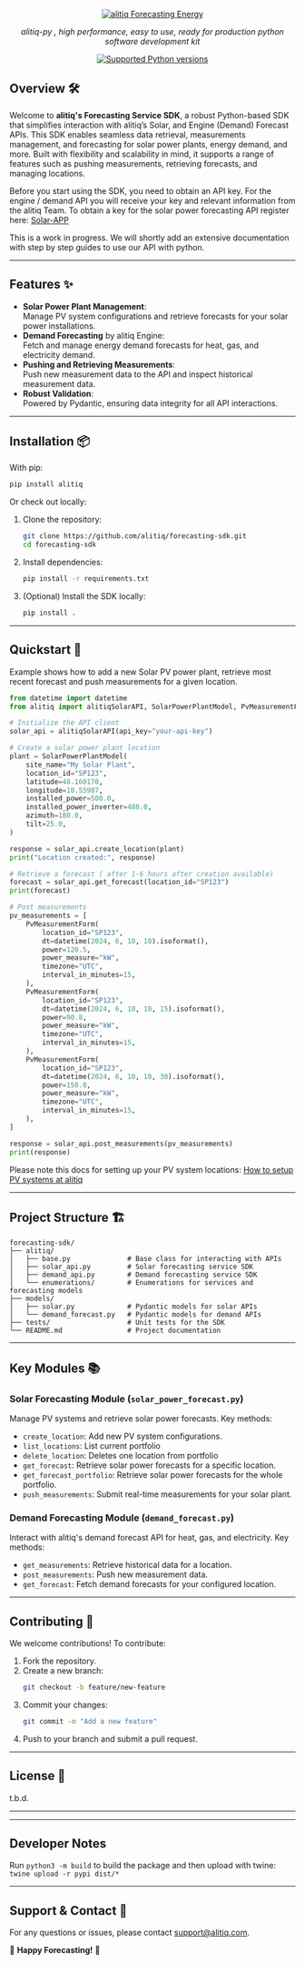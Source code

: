 
<p align="center">
  <a href="https://www.alitiq.com"><img src="https://alitiq.com/wp-content/uploads/2022/08/Logo-1.png" alt="alitiq Forecasting Energy"></a>
</p>
<p align="center">
    <em>alitiq-py , high performance, easy to use, ready for production python software development kit </em>
</p>
<p align="center">
<a href="" target="_blank">
    <img src="https://img.shields.io/pypi/pyversions/fastapi.svg?color=%2334D058" alt="Supported Python versions">
</a>
</p>

## Overview 🛠️
Welcome to **alitiq's Forecasting Service SDK**, a robust Python-based SDK that simplifies interaction with alitiq’s Solar, and Engine (Demand) Forecast APIs. This SDK enables seamless data retrieval, measurements management, and forecasting for solar power plants, energy demand, and more. Built with flexibility and scalability in mind, it supports a range of features such as pushing measurements, retrieving forecasts, and managing locations.

Before you start using the SDK, you need to obtain an API key. For the engine / demand API you will receive your key and relevant information from the alitiq Team. To obtain a key for the solar power forecasting API register here: [Solar-APP](https://solar-app.alitiq.com)

This is a work in progress. We will shortly add an extensive documentation with step by step guides to use our API with python. 

---

## Features ✨  
- **Solar Power Plant Management**:  
  Manage PV system configurations and retrieve forecasts for your solar power installations.  
- **Demand Forecasting** by alitiq Engine:  
  Fetch and manage energy demand forecasts for heat, gas, and electricity demand.  
- **Pushing and Retrieving Measurements**:  
  Push new measurement data to the API and inspect historical measurement data.  
- **Robust Validation**:  
  Powered by Pydantic, ensuring data integrity for all API interactions.  

---

## Installation 📦  
With pip: 
```bash
pip install alitiq
```

Or check out locally:
1. Clone the repository:  
   ```bash
   git clone https://github.com/alitiq/forecasting-sdk.git
   cd forecasting-sdk
   ```
2. Install dependencies:  
   ```bash
   pip install -r requirements.txt
   ```

3. (Optional) Install the SDK locally:  
   ```bash
   pip install .
   ```


---

## Quickstart 🚀  
Example shows how to add a new Solar PV power plant, retrieve most recent forecast and push measurements for a given location. 
```python
from datetime import datetime
from alitiq import alitiqSolarAPI, SolarPowerPlantModel, PvMeasurementForm

# Initialize the API client
solar_api = alitiqSolarAPI(api_key="your-api-key")

# Create a solar power plant location
plant = SolarPowerPlantModel(
    site_name="My Solar Plant",
    location_id="SP123",
    latitude=48.160170,
    longitude=10.55907,
    installed_power=500.0,
    installed_power_inverter=480.0,
    azimuth=180.0,
    tilt=25.0,
)

response = solar_api.create_location(plant)
print("Location created:", response)

# Retrieve a forecast ( after 1-6 hours after creation available)
forecast = solar_api.get_forecast(location_id="SP123")
print(forecast)

# Post measurements 
pv_measurements = [
    PvMeasurementForm(
        location_id="SP123",
        dt=datetime(2024, 6, 10, 10).isoformat(),
        power=120.5,
        power_measure="kW",
        timezone="UTC",
        interval_in_minutes=15,
    ),
    PvMeasurementForm(
        location_id="SP123",
        dt=datetime(2024, 6, 10, 10, 15).isoformat(),
        power=90.8,
        power_measure="kW",
        timezone="UTC",
        interval_in_minutes=15,
    ),
    PvMeasurementForm(
        location_id="SP123",
        dt=datetime(2024, 6, 10, 10, 30).isoformat(),
        power=150.0,
        power_measure="kW",
        timezone="UTC",
        interval_in_minutes=15,
    ),
]

response = solar_api.post_measurements(pv_measurements)
print(response)

```
Please note this docs for setting up your PV system locations: [How to setup PV systems at alitiq](https://makandracards.com/alitiq/621166-setup-pv-system-solar-power-forecast-alitiq/read)

---

## Project Structure 🏗️  

```plaintext
forecasting-sdk/
├── alitiq/
│   ├── base.py              # Base class for interacting with APIs
│   ├── solar_api.py         # Solar forecasting service SDK
│   ├── demand_api.py        # Demand forecasting service SDK
│   └── enumerations/        # Enumerations for services and forecasting models
├── models/
│   ├── solar.py             # Pydantic models for solar APIs
│   └── demand_forecast.py   # Pydantic models for demand APIs
├── tests/                   # Unit tests for the SDK
└── README.md                # Project documentation
```

---

## Key Modules 📚  

### Solar Forecasting Module (`solar_power_forecast.py`)  
Manage PV systems and retrieve solar power forecasts. Key methods:  
- `create_location`: Add new PV system configurations.
- `list_locations`: List current portfolio
- `delete_location`: Deletes one location from portfolio
- `get_forecast`: Retrieve solar power forecasts for a specific location.  
- `get_forecast_portfolio`: Retrieve solar power forecasts for the whole portfolio.  
- `push_measurements`: Submit real-time measurements for your solar plant.  

### Demand Forecasting Module (`demand_forecast.py`)  
Interact with alitiq's demand forecast API for heat, gas, and electricity. Key methods:  
- `get_measurements`: Retrieve historical data for a location.  
- `post_measurements`: Push new measurement data.  
- `get_forecast`: Fetch demand forecasts for your configured location.  

---

## Contributing 🤝  
We welcome contributions! To contribute:  
1. Fork the repository.  
2. Create a new branch:  
   ```bash
   git checkout -b feature/new-feature
   ```
3. Commit your changes:  
   ```bash
   git commit -m "Add a new feature"
   ```
4. Push to your branch and submit a pull request.  

---

## License 📜  
t.b.d.

---

---

## Developer Notes

Run `python3 -m build` to build the package and then upload with twine: `twine upload -r pypi dist/*`  

---

## Support & Contact 📧  
For any questions or issues, please contact [support@alitiq.com](mailto:support@alitiq.com).  

🌟 **Happy Forecasting!** 🌟